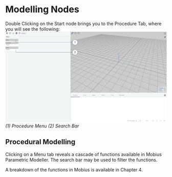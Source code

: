 # Modelling Nodes
Double Clicking on the Start node brings you to the Procedure Tab, where you will see the following:
![Procedure Modelling Node](./imgs/1.2-procedure-body.png)
*(1) Procedure Menu (2) Search Bar*

## Procedural Modelling
Clicking on a Menu tab reveals a cascade of functions available in Mobius Parametric Modeller. The search bar may be used to filter the functions.

A breakdown of the functions in Mobius is available in Chapter 4.
